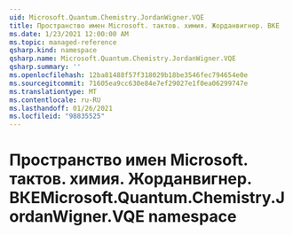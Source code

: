 ```yaml
---
uid: Microsoft.Quantum.Chemistry.JordanWigner.VQE
title: Пространство имен Microsoft. тактов. химия. Жорданвигнер. ВКЕ
ms.date: 1/23/2021 12:00:00 AM
ms.topic: managed-reference
qsharp.kind: namespace
qsharp.name: Microsoft.Quantum.Chemistry.JordanWigner.VQE
qsharp.summary: ''
ms.openlocfilehash: 12ba81488f57f318029b18be3546fec794654e0e
ms.sourcegitcommit: 71605ea9cc630e84e7ef29027e1f0ea06299747e
ms.translationtype: MT
ms.contentlocale: ru-RU
ms.lasthandoff: 01/26/2021
ms.locfileid: "98835525"
---
```

# <a name="microsoftquantumchemistryjordanwignervqe-namespace"></a><span data-ttu-id="015d0-102">Пространство имен Microsoft. тактов. химия. Жорданвигнер. ВКЕ</span><span class="sxs-lookup"><span data-stu-id="015d0-102">Microsoft.Quantum.Chemistry.JordanWigner.VQE namespace</span></span>



